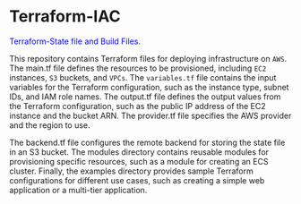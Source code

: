 # Terraform-IAC
<p style="color:blue">Terraform-State file and Build Files.</p>

This repository contains Terraform files for deploying infrastructure on `AWS`. The main.tf file defines the resources to be provisioned, including `EC2` instances, `S3` buckets, and `VPCs`. The `variables.tf` file contains the input variables for the Terraform configuration, such as the instance type, subnet IDs, and IAM role names. The output.tf file defines the output values from the Terraform configuration, such as the public IP address of the EC2 instance and the bucket ARN. The provider.tf file specifies the AWS provider and the region to use. 

The backend.tf file configures the remote backend for storing the state file in an S3 bucket. The modules directory contains reusable modules for provisioning specific resources, such as a module for creating an ECS cluster. Finally, the examples directory provides sample Terraform configurations for different use cases, such as creating a simple web application or a multi-tier application.



